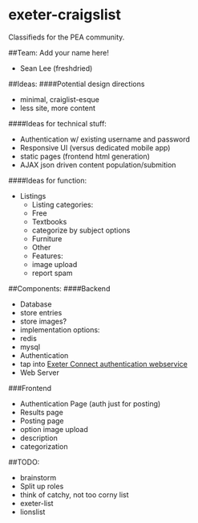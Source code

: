 exeter-craigslist
=================
Classifieds for the PEA community.

##Team:
Add your name here!
 - Sean Lee (freshdried)

##Ideas:
####Potential design directions
 - minimal, craiglist-esque
  - less site, more content

####Ideas for technical stuff:
 - Authentication w/ existing username and password
 - Responsive UI (versus dedicated mobile app)
 - static pages (frontend html generation)
  - AJAX json driven content population/submition

####Ideas for function:
 - Listings
   - Listing categories:
    - Free
    - Textbooks
     - categorize by subject options
    - Furniture
    - Other
   - Features:
    - image upload
    - report spam

##Components:
####Backend
 - Database
  - store entries
  - store images?
  - implementation options:
   - redis
   - mysql
 - Authentication
  - tap into [Exeter Connect authentication webservice](https://connect.exeter.edu/_vti_bin/authentication.asmx)
 - Web Server

###Frontend
 - Authentication Page (auth just for posting)
 - Results page
 - Posting page
  - option image upload
  - description
  - categorization


##TODO:
 - brainstorm
 - Split up roles
 - think of catchy, not too corny list
  - exeter-list
  - lionslist
